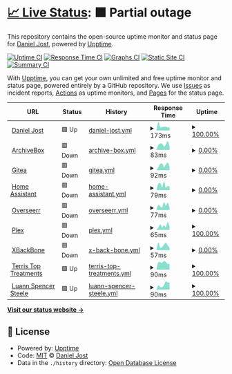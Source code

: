 # [📈 Live Status](https://status.pxlbuzzard.com): <!--live status--> **🟧 Partial outage**

This repository contains the open-source uptime monitor and status page for [Daniel Jost](http://danieljost.com), powered by [Upptime](https://github.com/upptime/upptime).

[![Uptime CI](https://github.com/pxlbuzzard/upptime/workflows/Uptime%20CI/badge.svg)](https://github.com/pxlbuzzard/upptime/actions?query=workflow%3A%22Uptime+CI%22)
[![Response Time CI](https://github.com/pxlbuzzard/upptime/workflows/Response%20Time%20CI/badge.svg)](https://github.com/pxlbuzzard/upptime/actions?query=workflow%3A%22Response+Time+CI%22)
[![Graphs CI](https://github.com/pxlbuzzard/upptime/workflows/Graphs%20CI/badge.svg)](https://github.com/pxlbuzzard/upptime/actions?query=workflow%3A%22Graphs+CI%22)
[![Static Site CI](https://github.com/pxlbuzzard/upptime/workflows/Static%20Site%20CI/badge.svg)](https://github.com/pxlbuzzard/upptime/actions?query=workflow%3A%22Static+Site+CI%22)
[![Summary CI](https://github.com/pxlbuzzard/upptime/workflows/Summary%20CI/badge.svg)](https://github.com/pxlbuzzard/upptime/actions?query=workflow%3A%22Summary+CI%22)

With [Upptime](https://upptime.js.org), you can get your own unlimited and free uptime monitor and status page, powered entirely by a GitHub repository. We use [Issues](https://github.com/pxlbuzzard/upptime/issues) as incident reports, [Actions](https://github.com/pxlbuzzard/upptime/actions) as uptime monitors, and [Pages](https://status.pxlbuzzard.com) for the status page.

<!--start: status pages-->
<!-- This summary is generated by Upptime (https://github.com/upptime/upptime) -->
<!-- Do not edit this manually, your changes will be overwritten -->
<!-- prettier-ignore -->
| URL | Status | History | Response Time | Uptime |
| --- | ------ | ------- | ------------- | ------ |
| <img alt="" src="https://icons.duckduckgo.com/ip3/danieljost.com.ico" height="13"> [Daniel Jost](https://danieljost.com) | 🟩 Up | [daniel-jost.yml](https://github.com/PxlBuzzard/upptime/commits/HEAD/history/daniel-jost.yml) | <details><summary><img alt="Response time graph" src="./graphs/daniel-jost/response-time-week.png" height="20"> 173ms</summary><br><a href="https://status.pxlbuzzard.com/history/daniel-jost"><img alt="Response time 286" src="https://img.shields.io/endpoint?url=https%3A%2F%2Fraw.githubusercontent.com%2FPxlBuzzard%2Fupptime%2FHEAD%2Fapi%2Fdaniel-jost%2Fresponse-time.json"></a><br><a href="https://status.pxlbuzzard.com/history/daniel-jost"><img alt="24-hour response time 190" src="https://img.shields.io/endpoint?url=https%3A%2F%2Fraw.githubusercontent.com%2FPxlBuzzard%2Fupptime%2FHEAD%2Fapi%2Fdaniel-jost%2Fresponse-time-day.json"></a><br><a href="https://status.pxlbuzzard.com/history/daniel-jost"><img alt="7-day response time 173" src="https://img.shields.io/endpoint?url=https%3A%2F%2Fraw.githubusercontent.com%2FPxlBuzzard%2Fupptime%2FHEAD%2Fapi%2Fdaniel-jost%2Fresponse-time-week.json"></a><br><a href="https://status.pxlbuzzard.com/history/daniel-jost"><img alt="30-day response time 229" src="https://img.shields.io/endpoint?url=https%3A%2F%2Fraw.githubusercontent.com%2FPxlBuzzard%2Fupptime%2FHEAD%2Fapi%2Fdaniel-jost%2Fresponse-time-month.json"></a><br><a href="https://status.pxlbuzzard.com/history/daniel-jost"><img alt="1-year response time 279" src="https://img.shields.io/endpoint?url=https%3A%2F%2Fraw.githubusercontent.com%2FPxlBuzzard%2Fupptime%2FHEAD%2Fapi%2Fdaniel-jost%2Fresponse-time-year.json"></a></details> | <details><summary><a href="https://status.pxlbuzzard.com/history/daniel-jost">100.00%</a></summary><a href="https://status.pxlbuzzard.com/history/daniel-jost"><img alt="All-time uptime 99.62%" src="https://img.shields.io/endpoint?url=https%3A%2F%2Fraw.githubusercontent.com%2FPxlBuzzard%2Fupptime%2FHEAD%2Fapi%2Fdaniel-jost%2Fuptime.json"></a><br><a href="https://status.pxlbuzzard.com/history/daniel-jost"><img alt="24-hour uptime 100.00%" src="https://img.shields.io/endpoint?url=https%3A%2F%2Fraw.githubusercontent.com%2FPxlBuzzard%2Fupptime%2FHEAD%2Fapi%2Fdaniel-jost%2Fuptime-day.json"></a><br><a href="https://status.pxlbuzzard.com/history/daniel-jost"><img alt="7-day uptime 100.00%" src="https://img.shields.io/endpoint?url=https%3A%2F%2Fraw.githubusercontent.com%2FPxlBuzzard%2Fupptime%2FHEAD%2Fapi%2Fdaniel-jost%2Fuptime-week.json"></a><br><a href="https://status.pxlbuzzard.com/history/daniel-jost"><img alt="30-day uptime 100.00%" src="https://img.shields.io/endpoint?url=https%3A%2F%2Fraw.githubusercontent.com%2FPxlBuzzard%2Fupptime%2FHEAD%2Fapi%2Fdaniel-jost%2Fuptime-month.json"></a><br><a href="https://status.pxlbuzzard.com/history/daniel-jost"><img alt="1-year uptime 100.00%" src="https://img.shields.io/endpoint?url=https%3A%2F%2Fraw.githubusercontent.com%2FPxlBuzzard%2Fupptime%2FHEAD%2Fapi%2Fdaniel-jost%2Fuptime-year.json"></a></details>
| <img alt="" src="https://icons.duckduckgo.com/ip3/archivebox.pxlbuzzard.com.ico" height="13"> [ArchiveBox](https://archivebox.pxlbuzzard.com) | 🟥 Down | [archive-box.yml](https://github.com/PxlBuzzard/upptime/commits/HEAD/history/archive-box.yml) | <details><summary><img alt="Response time graph" src="./graphs/archive-box/response-time-week.png" height="20"> 83ms</summary><br><a href="https://status.pxlbuzzard.com/history/archive-box"><img alt="Response time 231" src="https://img.shields.io/endpoint?url=https%3A%2F%2Fraw.githubusercontent.com%2FPxlBuzzard%2Fupptime%2FHEAD%2Fapi%2Farchive-box%2Fresponse-time.json"></a><br><a href="https://status.pxlbuzzard.com/history/archive-box"><img alt="24-hour response time 50" src="https://img.shields.io/endpoint?url=https%3A%2F%2Fraw.githubusercontent.com%2FPxlBuzzard%2Fupptime%2FHEAD%2Fapi%2Farchive-box%2Fresponse-time-day.json"></a><br><a href="https://status.pxlbuzzard.com/history/archive-box"><img alt="7-day response time 83" src="https://img.shields.io/endpoint?url=https%3A%2F%2Fraw.githubusercontent.com%2FPxlBuzzard%2Fupptime%2FHEAD%2Fapi%2Farchive-box%2Fresponse-time-week.json"></a><br><a href="https://status.pxlbuzzard.com/history/archive-box"><img alt="30-day response time 89" src="https://img.shields.io/endpoint?url=https%3A%2F%2Fraw.githubusercontent.com%2FPxlBuzzard%2Fupptime%2FHEAD%2Fapi%2Farchive-box%2Fresponse-time-month.json"></a><br><a href="https://status.pxlbuzzard.com/history/archive-box"><img alt="1-year response time 124" src="https://img.shields.io/endpoint?url=https%3A%2F%2Fraw.githubusercontent.com%2FPxlBuzzard%2Fupptime%2FHEAD%2Fapi%2Farchive-box%2Fresponse-time-year.json"></a></details> | <details><summary><a href="https://status.pxlbuzzard.com/history/archive-box">0.00%</a></summary><a href="https://status.pxlbuzzard.com/history/archive-box"><img alt="All-time uptime 66.67%" src="https://img.shields.io/endpoint?url=https%3A%2F%2Fraw.githubusercontent.com%2FPxlBuzzard%2Fupptime%2FHEAD%2Fapi%2Farchive-box%2Fuptime.json"></a><br><a href="https://status.pxlbuzzard.com/history/archive-box"><img alt="24-hour uptime 0.00%" src="https://img.shields.io/endpoint?url=https%3A%2F%2Fraw.githubusercontent.com%2FPxlBuzzard%2Fupptime%2FHEAD%2Fapi%2Farchive-box%2Fuptime-day.json"></a><br><a href="https://status.pxlbuzzard.com/history/archive-box"><img alt="7-day uptime 0.00%" src="https://img.shields.io/endpoint?url=https%3A%2F%2Fraw.githubusercontent.com%2FPxlBuzzard%2Fupptime%2FHEAD%2Fapi%2Farchive-box%2Fuptime-week.json"></a><br><a href="https://status.pxlbuzzard.com/history/archive-box"><img alt="30-day uptime 0.00%" src="https://img.shields.io/endpoint?url=https%3A%2F%2Fraw.githubusercontent.com%2FPxlBuzzard%2Fupptime%2FHEAD%2Fapi%2Farchive-box%2Fuptime-month.json"></a><br><a href="https://status.pxlbuzzard.com/history/archive-box"><img alt="1-year uptime 7.32%" src="https://img.shields.io/endpoint?url=https%3A%2F%2Fraw.githubusercontent.com%2FPxlBuzzard%2Fupptime%2FHEAD%2Fapi%2Farchive-box%2Fuptime-year.json"></a></details>
| <img alt="" src="https://icons.duckduckgo.com/ip3/git.pxlbuzzard.com.ico" height="13"> [Gitea](https://git.pxlbuzzard.com) | 🟥 Down | [gitea.yml](https://github.com/PxlBuzzard/upptime/commits/HEAD/history/gitea.yml) | <details><summary><img alt="Response time graph" src="./graphs/gitea/response-time-week.png" height="20"> 92ms</summary><br><a href="https://status.pxlbuzzard.com/history/gitea"><img alt="Response time 148" src="https://img.shields.io/endpoint?url=https%3A%2F%2Fraw.githubusercontent.com%2FPxlBuzzard%2Fupptime%2FHEAD%2Fapi%2Fgitea%2Fresponse-time.json"></a><br><a href="https://status.pxlbuzzard.com/history/gitea"><img alt="24-hour response time 126" src="https://img.shields.io/endpoint?url=https%3A%2F%2Fraw.githubusercontent.com%2FPxlBuzzard%2Fupptime%2FHEAD%2Fapi%2Fgitea%2Fresponse-time-day.json"></a><br><a href="https://status.pxlbuzzard.com/history/gitea"><img alt="7-day response time 92" src="https://img.shields.io/endpoint?url=https%3A%2F%2Fraw.githubusercontent.com%2FPxlBuzzard%2Fupptime%2FHEAD%2Fapi%2Fgitea%2Fresponse-time-week.json"></a><br><a href="https://status.pxlbuzzard.com/history/gitea"><img alt="30-day response time 70" src="https://img.shields.io/endpoint?url=https%3A%2F%2Fraw.githubusercontent.com%2FPxlBuzzard%2Fupptime%2FHEAD%2Fapi%2Fgitea%2Fresponse-time-month.json"></a><br><a href="https://status.pxlbuzzard.com/history/gitea"><img alt="1-year response time 102" src="https://img.shields.io/endpoint?url=https%3A%2F%2Fraw.githubusercontent.com%2FPxlBuzzard%2Fupptime%2FHEAD%2Fapi%2Fgitea%2Fresponse-time-year.json"></a></details> | <details><summary><a href="https://status.pxlbuzzard.com/history/gitea">0.00%</a></summary><a href="https://status.pxlbuzzard.com/history/gitea"><img alt="All-time uptime 67.21%" src="https://img.shields.io/endpoint?url=https%3A%2F%2Fraw.githubusercontent.com%2FPxlBuzzard%2Fupptime%2FHEAD%2Fapi%2Fgitea%2Fuptime.json"></a><br><a href="https://status.pxlbuzzard.com/history/gitea"><img alt="24-hour uptime 0.00%" src="https://img.shields.io/endpoint?url=https%3A%2F%2Fraw.githubusercontent.com%2FPxlBuzzard%2Fupptime%2FHEAD%2Fapi%2Fgitea%2Fuptime-day.json"></a><br><a href="https://status.pxlbuzzard.com/history/gitea"><img alt="7-day uptime 0.00%" src="https://img.shields.io/endpoint?url=https%3A%2F%2Fraw.githubusercontent.com%2FPxlBuzzard%2Fupptime%2FHEAD%2Fapi%2Fgitea%2Fuptime-week.json"></a><br><a href="https://status.pxlbuzzard.com/history/gitea"><img alt="30-day uptime 0.00%" src="https://img.shields.io/endpoint?url=https%3A%2F%2Fraw.githubusercontent.com%2FPxlBuzzard%2Fupptime%2FHEAD%2Fapi%2Fgitea%2Fuptime-month.json"></a><br><a href="https://status.pxlbuzzard.com/history/gitea"><img alt="1-year uptime 7.33%" src="https://img.shields.io/endpoint?url=https%3A%2F%2Fraw.githubusercontent.com%2FPxlBuzzard%2Fupptime%2FHEAD%2Fapi%2Fgitea%2Fuptime-year.json"></a></details>
| <img alt="" src="https://icons.duckduckgo.com/ip3/homeassistant.pxlbuzzard.com.ico" height="13"> [Home Assistant](https://homeassistant.pxlbuzzard.com) | 🟥 Down | [home-assistant.yml](https://github.com/PxlBuzzard/upptime/commits/HEAD/history/home-assistant.yml) | <details><summary><img alt="Response time graph" src="./graphs/home-assistant/response-time-week.png" height="20"> 79ms</summary><br><a href="https://status.pxlbuzzard.com/history/home-assistant"><img alt="Response time 164" src="https://img.shields.io/endpoint?url=https%3A%2F%2Fraw.githubusercontent.com%2FPxlBuzzard%2Fupptime%2FHEAD%2Fapi%2Fhome-assistant%2Fresponse-time.json"></a><br><a href="https://status.pxlbuzzard.com/history/home-assistant"><img alt="24-hour response time 113" src="https://img.shields.io/endpoint?url=https%3A%2F%2Fraw.githubusercontent.com%2FPxlBuzzard%2Fupptime%2FHEAD%2Fapi%2Fhome-assistant%2Fresponse-time-day.json"></a><br><a href="https://status.pxlbuzzard.com/history/home-assistant"><img alt="7-day response time 79" src="https://img.shields.io/endpoint?url=https%3A%2F%2Fraw.githubusercontent.com%2FPxlBuzzard%2Fupptime%2FHEAD%2Fapi%2Fhome-assistant%2Fresponse-time-week.json"></a><br><a href="https://status.pxlbuzzard.com/history/home-assistant"><img alt="30-day response time 75" src="https://img.shields.io/endpoint?url=https%3A%2F%2Fraw.githubusercontent.com%2FPxlBuzzard%2Fupptime%2FHEAD%2Fapi%2Fhome-assistant%2Fresponse-time-month.json"></a><br><a href="https://status.pxlbuzzard.com/history/home-assistant"><img alt="1-year response time 99" src="https://img.shields.io/endpoint?url=https%3A%2F%2Fraw.githubusercontent.com%2FPxlBuzzard%2Fupptime%2FHEAD%2Fapi%2Fhome-assistant%2Fresponse-time-year.json"></a></details> | <details><summary><a href="https://status.pxlbuzzard.com/history/home-assistant">0.00%</a></summary><a href="https://status.pxlbuzzard.com/history/home-assistant"><img alt="All-time uptime 63.18%" src="https://img.shields.io/endpoint?url=https%3A%2F%2Fraw.githubusercontent.com%2FPxlBuzzard%2Fupptime%2FHEAD%2Fapi%2Fhome-assistant%2Fuptime.json"></a><br><a href="https://status.pxlbuzzard.com/history/home-assistant"><img alt="24-hour uptime 0.00%" src="https://img.shields.io/endpoint?url=https%3A%2F%2Fraw.githubusercontent.com%2FPxlBuzzard%2Fupptime%2FHEAD%2Fapi%2Fhome-assistant%2Fuptime-day.json"></a><br><a href="https://status.pxlbuzzard.com/history/home-assistant"><img alt="7-day uptime 0.00%" src="https://img.shields.io/endpoint?url=https%3A%2F%2Fraw.githubusercontent.com%2FPxlBuzzard%2Fupptime%2FHEAD%2Fapi%2Fhome-assistant%2Fuptime-week.json"></a><br><a href="https://status.pxlbuzzard.com/history/home-assistant"><img alt="30-day uptime 0.00%" src="https://img.shields.io/endpoint?url=https%3A%2F%2Fraw.githubusercontent.com%2FPxlBuzzard%2Fupptime%2FHEAD%2Fapi%2Fhome-assistant%2Fuptime-month.json"></a><br><a href="https://status.pxlbuzzard.com/history/home-assistant"><img alt="1-year uptime 7.32%" src="https://img.shields.io/endpoint?url=https%3A%2F%2Fraw.githubusercontent.com%2FPxlBuzzard%2Fupptime%2FHEAD%2Fapi%2Fhome-assistant%2Fuptime-year.json"></a></details>
| <img alt="" src="https://icons.duckduckgo.com/ip3/request.pxlbuzzard.com.ico" height="13"> [Overseerr](https://request.pxlbuzzard.com) | 🟥 Down | [overseerr.yml](https://github.com/PxlBuzzard/upptime/commits/HEAD/history/overseerr.yml) | <details><summary><img alt="Response time graph" src="./graphs/overseerr/response-time-week.png" height="20"> 77ms</summary><br><a href="https://status.pxlbuzzard.com/history/overseerr"><img alt="Response time 417" src="https://img.shields.io/endpoint?url=https%3A%2F%2Fraw.githubusercontent.com%2FPxlBuzzard%2Fupptime%2FHEAD%2Fapi%2Foverseerr%2Fresponse-time.json"></a><br><a href="https://status.pxlbuzzard.com/history/overseerr"><img alt="24-hour response time 109" src="https://img.shields.io/endpoint?url=https%3A%2F%2Fraw.githubusercontent.com%2FPxlBuzzard%2Fupptime%2FHEAD%2Fapi%2Foverseerr%2Fresponse-time-day.json"></a><br><a href="https://status.pxlbuzzard.com/history/overseerr"><img alt="7-day response time 77" src="https://img.shields.io/endpoint?url=https%3A%2F%2Fraw.githubusercontent.com%2FPxlBuzzard%2Fupptime%2FHEAD%2Fapi%2Foverseerr%2Fresponse-time-week.json"></a><br><a href="https://status.pxlbuzzard.com/history/overseerr"><img alt="30-day response time 76" src="https://img.shields.io/endpoint?url=https%3A%2F%2Fraw.githubusercontent.com%2FPxlBuzzard%2Fupptime%2FHEAD%2Fapi%2Foverseerr%2Fresponse-time-month.json"></a><br><a href="https://status.pxlbuzzard.com/history/overseerr"><img alt="1-year response time 219" src="https://img.shields.io/endpoint?url=https%3A%2F%2Fraw.githubusercontent.com%2FPxlBuzzard%2Fupptime%2FHEAD%2Fapi%2Foverseerr%2Fresponse-time-year.json"></a></details> | <details><summary><a href="https://status.pxlbuzzard.com/history/overseerr">0.00%</a></summary><a href="https://status.pxlbuzzard.com/history/overseerr"><img alt="All-time uptime 63.22%" src="https://img.shields.io/endpoint?url=https%3A%2F%2Fraw.githubusercontent.com%2FPxlBuzzard%2Fupptime%2FHEAD%2Fapi%2Foverseerr%2Fuptime.json"></a><br><a href="https://status.pxlbuzzard.com/history/overseerr"><img alt="24-hour uptime 0.00%" src="https://img.shields.io/endpoint?url=https%3A%2F%2Fraw.githubusercontent.com%2FPxlBuzzard%2Fupptime%2FHEAD%2Fapi%2Foverseerr%2Fuptime-day.json"></a><br><a href="https://status.pxlbuzzard.com/history/overseerr"><img alt="7-day uptime 0.00%" src="https://img.shields.io/endpoint?url=https%3A%2F%2Fraw.githubusercontent.com%2FPxlBuzzard%2Fupptime%2FHEAD%2Fapi%2Foverseerr%2Fuptime-week.json"></a><br><a href="https://status.pxlbuzzard.com/history/overseerr"><img alt="30-day uptime 0.00%" src="https://img.shields.io/endpoint?url=https%3A%2F%2Fraw.githubusercontent.com%2FPxlBuzzard%2Fupptime%2FHEAD%2Fapi%2Foverseerr%2Fuptime-month.json"></a><br><a href="https://status.pxlbuzzard.com/history/overseerr"><img alt="1-year uptime 7.33%" src="https://img.shields.io/endpoint?url=https%3A%2F%2Fraw.githubusercontent.com%2FPxlBuzzard%2Fupptime%2FHEAD%2Fapi%2Foverseerr%2Fuptime-year.json"></a></details>
| <img alt="" src="https://icons.duckduckgo.com/ip3/plex.pxlbuzzard.com.ico" height="13"> [Plex](https://plex.pxlbuzzard.com) | 🟥 Down | [plex.yml](https://github.com/PxlBuzzard/upptime/commits/HEAD/history/plex.yml) | <details><summary><img alt="Response time graph" src="./graphs/plex/response-time-week.png" height="20"> 65ms</summary><br><a href="https://status.pxlbuzzard.com/history/plex"><img alt="Response time 137" src="https://img.shields.io/endpoint?url=https%3A%2F%2Fraw.githubusercontent.com%2FPxlBuzzard%2Fupptime%2FHEAD%2Fapi%2Fplex%2Fresponse-time.json"></a><br><a href="https://status.pxlbuzzard.com/history/plex"><img alt="24-hour response time 51" src="https://img.shields.io/endpoint?url=https%3A%2F%2Fraw.githubusercontent.com%2FPxlBuzzard%2Fupptime%2FHEAD%2Fapi%2Fplex%2Fresponse-time-day.json"></a><br><a href="https://status.pxlbuzzard.com/history/plex"><img alt="7-day response time 65" src="https://img.shields.io/endpoint?url=https%3A%2F%2Fraw.githubusercontent.com%2FPxlBuzzard%2Fupptime%2FHEAD%2Fapi%2Fplex%2Fresponse-time-week.json"></a><br><a href="https://status.pxlbuzzard.com/history/plex"><img alt="30-day response time 68" src="https://img.shields.io/endpoint?url=https%3A%2F%2Fraw.githubusercontent.com%2FPxlBuzzard%2Fupptime%2FHEAD%2Fapi%2Fplex%2Fresponse-time-month.json"></a><br><a href="https://status.pxlbuzzard.com/history/plex"><img alt="1-year response time 96" src="https://img.shields.io/endpoint?url=https%3A%2F%2Fraw.githubusercontent.com%2FPxlBuzzard%2Fupptime%2FHEAD%2Fapi%2Fplex%2Fresponse-time-year.json"></a></details> | <details><summary><a href="https://status.pxlbuzzard.com/history/plex">100.00%</a></summary><a href="https://status.pxlbuzzard.com/history/plex"><img alt="All-time uptime 100.00%" src="https://img.shields.io/endpoint?url=https%3A%2F%2Fraw.githubusercontent.com%2FPxlBuzzard%2Fupptime%2FHEAD%2Fapi%2Fplex%2Fuptime.json"></a><br><a href="https://status.pxlbuzzard.com/history/plex"><img alt="24-hour uptime 100.00%" src="https://img.shields.io/endpoint?url=https%3A%2F%2Fraw.githubusercontent.com%2FPxlBuzzard%2Fupptime%2FHEAD%2Fapi%2Fplex%2Fuptime-day.json"></a><br><a href="https://status.pxlbuzzard.com/history/plex"><img alt="7-day uptime 100.00%" src="https://img.shields.io/endpoint?url=https%3A%2F%2Fraw.githubusercontent.com%2FPxlBuzzard%2Fupptime%2FHEAD%2Fapi%2Fplex%2Fuptime-week.json"></a><br><a href="https://status.pxlbuzzard.com/history/plex"><img alt="30-day uptime 100.00%" src="https://img.shields.io/endpoint?url=https%3A%2F%2Fraw.githubusercontent.com%2FPxlBuzzard%2Fupptime%2FHEAD%2Fapi%2Fplex%2Fuptime-month.json"></a><br><a href="https://status.pxlbuzzard.com/history/plex"><img alt="1-year uptime 100.00%" src="https://img.shields.io/endpoint?url=https%3A%2F%2Fraw.githubusercontent.com%2FPxlBuzzard%2Fupptime%2FHEAD%2Fapi%2Fplex%2Fuptime-year.json"></a></details>
| <img alt="" src="https://icons.duckduckgo.com/ip3/share.pxlbuzzard.com.ico" height="13"> [XBackBone](https://share.pxlbuzzard.com) | 🟥 Down | [x-back-bone.yml](https://github.com/PxlBuzzard/upptime/commits/HEAD/history/x-back-bone.yml) | <details><summary><img alt="Response time graph" src="./graphs/x-back-bone/response-time-week.png" height="20"> 57ms</summary><br><a href="https://status.pxlbuzzard.com/history/x-back-bone"><img alt="Response time 350" src="https://img.shields.io/endpoint?url=https%3A%2F%2Fraw.githubusercontent.com%2FPxlBuzzard%2Fupptime%2FHEAD%2Fapi%2Fx-back-bone%2Fresponse-time.json"></a><br><a href="https://status.pxlbuzzard.com/history/x-back-bone"><img alt="24-hour response time 53" src="https://img.shields.io/endpoint?url=https%3A%2F%2Fraw.githubusercontent.com%2FPxlBuzzard%2Fupptime%2FHEAD%2Fapi%2Fx-back-bone%2Fresponse-time-day.json"></a><br><a href="https://status.pxlbuzzard.com/history/x-back-bone"><img alt="7-day response time 57" src="https://img.shields.io/endpoint?url=https%3A%2F%2Fraw.githubusercontent.com%2FPxlBuzzard%2Fupptime%2FHEAD%2Fapi%2Fx-back-bone%2Fresponse-time-week.json"></a><br><a href="https://status.pxlbuzzard.com/history/x-back-bone"><img alt="30-day response time 65" src="https://img.shields.io/endpoint?url=https%3A%2F%2Fraw.githubusercontent.com%2FPxlBuzzard%2Fupptime%2FHEAD%2Fapi%2Fx-back-bone%2Fresponse-time-month.json"></a><br><a href="https://status.pxlbuzzard.com/history/x-back-bone"><img alt="1-year response time 162" src="https://img.shields.io/endpoint?url=https%3A%2F%2Fraw.githubusercontent.com%2FPxlBuzzard%2Fupptime%2FHEAD%2Fapi%2Fx-back-bone%2Fresponse-time-year.json"></a></details> | <details><summary><a href="https://status.pxlbuzzard.com/history/x-back-bone">0.00%</a></summary><a href="https://status.pxlbuzzard.com/history/x-back-bone"><img alt="All-time uptime 63.21%" src="https://img.shields.io/endpoint?url=https%3A%2F%2Fraw.githubusercontent.com%2FPxlBuzzard%2Fupptime%2FHEAD%2Fapi%2Fx-back-bone%2Fuptime.json"></a><br><a href="https://status.pxlbuzzard.com/history/x-back-bone"><img alt="24-hour uptime 0.00%" src="https://img.shields.io/endpoint?url=https%3A%2F%2Fraw.githubusercontent.com%2FPxlBuzzard%2Fupptime%2FHEAD%2Fapi%2Fx-back-bone%2Fuptime-day.json"></a><br><a href="https://status.pxlbuzzard.com/history/x-back-bone"><img alt="7-day uptime 0.00%" src="https://img.shields.io/endpoint?url=https%3A%2F%2Fraw.githubusercontent.com%2FPxlBuzzard%2Fupptime%2FHEAD%2Fapi%2Fx-back-bone%2Fuptime-week.json"></a><br><a href="https://status.pxlbuzzard.com/history/x-back-bone"><img alt="30-day uptime 0.00%" src="https://img.shields.io/endpoint?url=https%3A%2F%2Fraw.githubusercontent.com%2FPxlBuzzard%2Fupptime%2FHEAD%2Fapi%2Fx-back-bone%2Fuptime-month.json"></a><br><a href="https://status.pxlbuzzard.com/history/x-back-bone"><img alt="1-year uptime 7.33%" src="https://img.shields.io/endpoint?url=https%3A%2F%2Fraw.githubusercontent.com%2FPxlBuzzard%2Fupptime%2FHEAD%2Fapi%2Fx-back-bone%2Fuptime-year.json"></a></details>
| <img alt="" src="https://icons.duckduckgo.com/ip3/terristoptreatments.com.ico" height="13"> [Terris Top Treatments](https://terristoptreatments.com) | 🟩 Up | [terris-top-treatments.yml](https://github.com/PxlBuzzard/upptime/commits/HEAD/history/terris-top-treatments.yml) | <details><summary><img alt="Response time graph" src="./graphs/terris-top-treatments/response-time-week.png" height="20"> 90ms</summary><br><a href="https://status.pxlbuzzard.com/history/terris-top-treatments"><img alt="Response time 154" src="https://img.shields.io/endpoint?url=https%3A%2F%2Fraw.githubusercontent.com%2FPxlBuzzard%2Fupptime%2FHEAD%2Fapi%2Fterris-top-treatments%2Fresponse-time.json"></a><br><a href="https://status.pxlbuzzard.com/history/terris-top-treatments"><img alt="24-hour response time 63" src="https://img.shields.io/endpoint?url=https%3A%2F%2Fraw.githubusercontent.com%2FPxlBuzzard%2Fupptime%2FHEAD%2Fapi%2Fterris-top-treatments%2Fresponse-time-day.json"></a><br><a href="https://status.pxlbuzzard.com/history/terris-top-treatments"><img alt="7-day response time 90" src="https://img.shields.io/endpoint?url=https%3A%2F%2Fraw.githubusercontent.com%2FPxlBuzzard%2Fupptime%2FHEAD%2Fapi%2Fterris-top-treatments%2Fresponse-time-week.json"></a><br><a href="https://status.pxlbuzzard.com/history/terris-top-treatments"><img alt="30-day response time 136" src="https://img.shields.io/endpoint?url=https%3A%2F%2Fraw.githubusercontent.com%2FPxlBuzzard%2Fupptime%2FHEAD%2Fapi%2Fterris-top-treatments%2Fresponse-time-month.json"></a><br><a href="https://status.pxlbuzzard.com/history/terris-top-treatments"><img alt="1-year response time 132" src="https://img.shields.io/endpoint?url=https%3A%2F%2Fraw.githubusercontent.com%2FPxlBuzzard%2Fupptime%2FHEAD%2Fapi%2Fterris-top-treatments%2Fresponse-time-year.json"></a></details> | <details><summary><a href="https://status.pxlbuzzard.com/history/terris-top-treatments">100.00%</a></summary><a href="https://status.pxlbuzzard.com/history/terris-top-treatments"><img alt="All-time uptime 99.96%" src="https://img.shields.io/endpoint?url=https%3A%2F%2Fraw.githubusercontent.com%2FPxlBuzzard%2Fupptime%2FHEAD%2Fapi%2Fterris-top-treatments%2Fuptime.json"></a><br><a href="https://status.pxlbuzzard.com/history/terris-top-treatments"><img alt="24-hour uptime 100.00%" src="https://img.shields.io/endpoint?url=https%3A%2F%2Fraw.githubusercontent.com%2FPxlBuzzard%2Fupptime%2FHEAD%2Fapi%2Fterris-top-treatments%2Fuptime-day.json"></a><br><a href="https://status.pxlbuzzard.com/history/terris-top-treatments"><img alt="7-day uptime 100.00%" src="https://img.shields.io/endpoint?url=https%3A%2F%2Fraw.githubusercontent.com%2FPxlBuzzard%2Fupptime%2FHEAD%2Fapi%2Fterris-top-treatments%2Fuptime-week.json"></a><br><a href="https://status.pxlbuzzard.com/history/terris-top-treatments"><img alt="30-day uptime 100.00%" src="https://img.shields.io/endpoint?url=https%3A%2F%2Fraw.githubusercontent.com%2FPxlBuzzard%2Fupptime%2FHEAD%2Fapi%2Fterris-top-treatments%2Fuptime-month.json"></a><br><a href="https://status.pxlbuzzard.com/history/terris-top-treatments"><img alt="1-year uptime 99.99%" src="https://img.shields.io/endpoint?url=https%3A%2F%2Fraw.githubusercontent.com%2FPxlBuzzard%2Fupptime%2FHEAD%2Fapi%2Fterris-top-treatments%2Fuptime-year.json"></a></details>
| <img alt="" src="https://icons.duckduckgo.com/ip3/luannspencersteele.com.ico" height="13"> [Luann Spencer Steele](https://luannspencersteele.com) | 🟩 Up | [luann-spencer-steele.yml](https://github.com/PxlBuzzard/upptime/commits/HEAD/history/luann-spencer-steele.yml) | <details><summary><img alt="Response time graph" src="./graphs/luann-spencer-steele/response-time-week.png" height="20"> 90ms</summary><br><a href="https://status.pxlbuzzard.com/history/luann-spencer-steele"><img alt="Response time 170" src="https://img.shields.io/endpoint?url=https%3A%2F%2Fraw.githubusercontent.com%2FPxlBuzzard%2Fupptime%2FHEAD%2Fapi%2Fluann-spencer-steele%2Fresponse-time.json"></a><br><a href="https://status.pxlbuzzard.com/history/luann-spencer-steele"><img alt="24-hour response time 60" src="https://img.shields.io/endpoint?url=https%3A%2F%2Fraw.githubusercontent.com%2FPxlBuzzard%2Fupptime%2FHEAD%2Fapi%2Fluann-spencer-steele%2Fresponse-time-day.json"></a><br><a href="https://status.pxlbuzzard.com/history/luann-spencer-steele"><img alt="7-day response time 90" src="https://img.shields.io/endpoint?url=https%3A%2F%2Fraw.githubusercontent.com%2FPxlBuzzard%2Fupptime%2FHEAD%2Fapi%2Fluann-spencer-steele%2Fresponse-time-week.json"></a><br><a href="https://status.pxlbuzzard.com/history/luann-spencer-steele"><img alt="30-day response time 112" src="https://img.shields.io/endpoint?url=https%3A%2F%2Fraw.githubusercontent.com%2FPxlBuzzard%2Fupptime%2FHEAD%2Fapi%2Fluann-spencer-steele%2Fresponse-time-month.json"></a><br><a href="https://status.pxlbuzzard.com/history/luann-spencer-steele"><img alt="1-year response time 147" src="https://img.shields.io/endpoint?url=https%3A%2F%2Fraw.githubusercontent.com%2FPxlBuzzard%2Fupptime%2FHEAD%2Fapi%2Fluann-spencer-steele%2Fresponse-time-year.json"></a></details> | <details><summary><a href="https://status.pxlbuzzard.com/history/luann-spencer-steele">100.00%</a></summary><a href="https://status.pxlbuzzard.com/history/luann-spencer-steele"><img alt="All-time uptime 99.96%" src="https://img.shields.io/endpoint?url=https%3A%2F%2Fraw.githubusercontent.com%2FPxlBuzzard%2Fupptime%2FHEAD%2Fapi%2Fluann-spencer-steele%2Fuptime.json"></a><br><a href="https://status.pxlbuzzard.com/history/luann-spencer-steele"><img alt="24-hour uptime 100.00%" src="https://img.shields.io/endpoint?url=https%3A%2F%2Fraw.githubusercontent.com%2FPxlBuzzard%2Fupptime%2FHEAD%2Fapi%2Fluann-spencer-steele%2Fuptime-day.json"></a><br><a href="https://status.pxlbuzzard.com/history/luann-spencer-steele"><img alt="7-day uptime 100.00%" src="https://img.shields.io/endpoint?url=https%3A%2F%2Fraw.githubusercontent.com%2FPxlBuzzard%2Fupptime%2FHEAD%2Fapi%2Fluann-spencer-steele%2Fuptime-week.json"></a><br><a href="https://status.pxlbuzzard.com/history/luann-spencer-steele"><img alt="30-day uptime 100.00%" src="https://img.shields.io/endpoint?url=https%3A%2F%2Fraw.githubusercontent.com%2FPxlBuzzard%2Fupptime%2FHEAD%2Fapi%2Fluann-spencer-steele%2Fuptime-month.json"></a><br><a href="https://status.pxlbuzzard.com/history/luann-spencer-steele"><img alt="1-year uptime 100.00%" src="https://img.shields.io/endpoint?url=https%3A%2F%2Fraw.githubusercontent.com%2FPxlBuzzard%2Fupptime%2FHEAD%2Fapi%2Fluann-spencer-steele%2Fuptime-year.json"></a></details>

<!--end: status pages-->

[**Visit our status website →**](https://status.pxlbuzzard.com)

## 📄 License

- Powered by: [Upptime](https://github.com/upptime/upptime)
- Code: [MIT](./LICENSE) © [Daniel Jost](http://danieljost.com)
- Data in the `./history` directory: [Open Database License](https://opendatacommons.org/licenses/odbl/1-0/)
